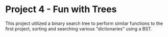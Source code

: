 # Project 4 - Fun with Trees

This project utilized a binary search tree to perform similar functions to the first project, sorting and searching various "dictionaries" using a BST.
